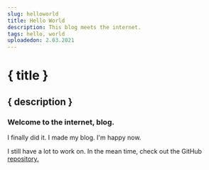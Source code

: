 ```yaml
---
slug: helloworld
title: Hello World
description: This blog meets the internet.
tags: hello, world
uploadedon: 2.03.2021
---
```

# { title }
## { description }

### Welcome to the internet, blog.

I finally did it. I made my blog. I'm happy now.

I still have a lot to work on. In the mean time, check out the GitHub <a href="https://github.com/Odyssey346/blog">repository.</a>